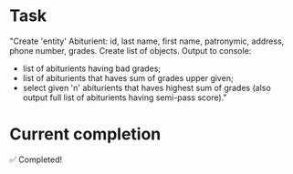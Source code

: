 # Task

"Create 'entity' Abiturient: id, last name, first name, patronymic,
address, phone number, grades.
Create list of objects. Output to console:
* list of abiturients having bad grades;
* list of abiturients that haves sum of grades upper given;
* select given 'n' abiturients that haves highest sum of
grades (also output full list of abiturients having semi-pass
score)."

# Current completion

✅ Completed!
